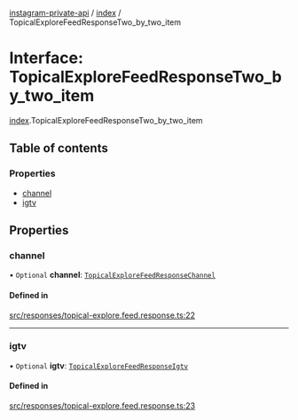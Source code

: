 [instagram-private-api](../../README.md) / [index](../../modules/index.md) / TopicalExploreFeedResponseTwo_by_two_item

# Interface: TopicalExploreFeedResponseTwo\_by\_two\_item

[index](../../modules/index.md).TopicalExploreFeedResponseTwo_by_two_item

## Table of contents

### Properties

- [channel](TopicalExploreFeedResponseTwo_by_two_item.md#channel)
- [igtv](TopicalExploreFeedResponseTwo_by_two_item.md#igtv)

## Properties

### channel

• `Optional` **channel**: [`TopicalExploreFeedResponseChannel`](TopicalExploreFeedResponseChannel.md)

#### Defined in

[src/responses/topical-explore.feed.response.ts:22](https://github.com/Nerixyz/instagram-private-api/blob/0e0721c/src/responses/topical-explore.feed.response.ts#L22)

___

### igtv

• `Optional` **igtv**: [`TopicalExploreFeedResponseIgtv`](TopicalExploreFeedResponseIgtv.md)

#### Defined in

[src/responses/topical-explore.feed.response.ts:23](https://github.com/Nerixyz/instagram-private-api/blob/0e0721c/src/responses/topical-explore.feed.response.ts#L23)
